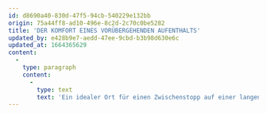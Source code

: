 ```yaml
---
id: d8690a40-830d-47f5-94cb-540229e132bb
origin: 75a44ff8-ad10-496e-8c2d-2c70c0be5282
title: 'DER KOMFORT EINES VORÜBERGEHENDEN AUFENTHALTS'
updated_by: e428b9e7-aedd-47ee-9cbd-b3b98d630e6c
updated_at: 1664365629
content:
  -
    type: paragraph
    content:
      -
        type: text
        text: 'Ein idealer Ort für einen Zwischenstopp auf einer langen Reise und eine hochwertige Erholung in ausgewählt ausgestatteten Zimmern. Eine geschäftliche Spitzenauswahl sowie ein ausgezeichneter Ausgangspunkt, um den Karst und die umliegenden Sehenswürdigkeiten zu erkunden.'
---
```

